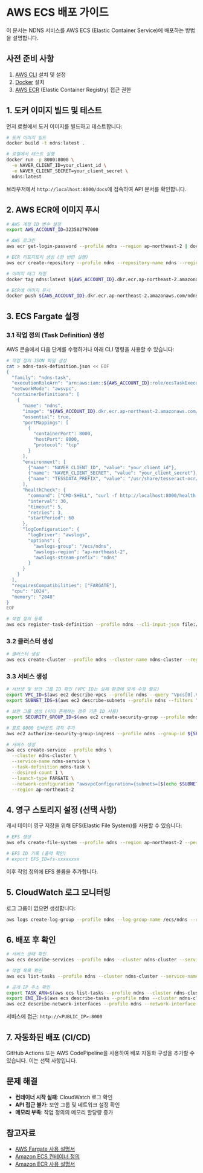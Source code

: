 # AWS ECS 배포 가이드

이 문서는 NDNS 서비스를 AWS ECS (Elastic Container Service)에 배포하는 방법을 설명합니다.

## 사전 준비 사항

1. [AWS CLI](https://aws.amazon.com/cli/) 설치 및 설정
2. [Docker](https://www.docker.com/get-started) 설치
3. [AWS ECR](https://aws.amazon.com/ecr/) (Elastic Container Registry) 접근 권한

## 1. 도커 이미지 빌드 및 테스트

먼저 로컬에서 도커 이미지를 빌드하고 테스트합니다:

```bash
# 도커 이미지 빌드
docker build -t ndns:latest .

# 로컬에서 테스트 실행
docker run -p 8000:8000 \
  -e NAVER_CLIENT_ID=your_client_id \
  -e NAVER_CLIENT_SECRET=your_client_secret \
  ndns:latest
```

브라우저에서 `http://localhost:8000/docs`에 접속하여 API 문서를 확인합니다.

## 2. AWS ECR에 이미지 푸시

```bash
# AWS 계정 ID 변수 설정
export AWS_ACCOUNT_ID=323502797000

# AWS 로그인
aws ecr get-login-password --profile ndns --region ap-northeast-2 | docker login --username AWS --password-stdin ${AWS_ACCOUNT_ID}.dkr.ecr.ap-northeast-2.amazonaws.com

# ECR 리포지토리 생성 (한 번만 실행)
aws ecr create-repository --profile ndns --repository-name ndns --region ap-northeast-2

# 이미지 태그 지정
docker tag ndns:latest ${AWS_ACCOUNT_ID}.dkr.ecr.ap-northeast-2.amazonaws.com/ndns:latest

# ECR에 이미지 푸시
docker push ${AWS_ACCOUNT_ID}.dkr.ecr.ap-northeast-2.amazonaws.com/ndns:latest
```

## 3. ECS Fargate 설정

### 3.1 작업 정의 (Task Definition) 생성

AWS 콘솔에서 다음 단계를 수행하거나 아래 CLI 명령을 사용할 수 있습니다:

```bash
# 작업 정의 JSON 파일 생성
cat > ndns-task-definition.json << EOF
{
  "family": "ndns-task",
  "executionRoleArn": "arn:aws:iam::${AWS_ACCOUNT_ID}:role/ecsTaskExecutionRole",
  "networkMode": "awsvpc",
  "containerDefinitions": [
    {
      "name": "ndns",
      "image": "${AWS_ACCOUNT_ID}.dkr.ecr.ap-northeast-2.amazonaws.com/ndns:latest",
      "essential": true,
      "portMappings": [
        {
          "containerPort": 8000,
          "hostPort": 8000,
          "protocol": "tcp"
        }
      ],
      "environment": [
        {"name": "NAVER_CLIENT_ID", "value": "your_client_id"},
        {"name": "NAVER_CLIENT_SECRET", "value": "your_client_secret"},
        {"name": "TESSDATA_PREFIX", "value": "/usr/share/tesseract-ocr/4.00/tessdata/"}
      ],
      "healthCheck": {
        "command": ["CMD-SHELL", "curl -f http://localhost:8000/health || exit 1"],
        "interval": 30,
        "timeout": 5,
        "retries": 3,
        "startPeriod": 60
      },
      "logConfiguration": {
        "logDriver": "awslogs",
        "options": {
          "awslogs-group": "/ecs/ndns",
          "awslogs-region": "ap-northeast-2",
          "awslogs-stream-prefix": "ndns"
        }
      }
    }
  ],
  "requiresCompatibilities": ["FARGATE"],
  "cpu": "1024",
  "memory": "2048"
}
EOF

# 작업 정의 등록
aws ecs register-task-definition --profile ndns --cli-input-json file://ndns-task-definition.json --region ap-northeast-2
```

### 3.2 클러스터 생성

```bash
# 클러스터 생성
aws ecs create-cluster --profile ndns --cluster-name ndns-cluster --region ap-northeast-2
```

### 3.3 서비스 생성

```bash
# 서브넷 및 보안 그룹 ID 확인 (VPC ID는 실제 환경에 맞게 수정 필요)
export VPC_ID=$(aws ec2 describe-vpcs --profile ndns --query "Vpcs[0].VpcId" --output text --region ap-northeast-2)
export SUBNET_IDS=$(aws ec2 describe-subnets --profile ndns --filters "Name=vpc-id,Values=${VPC_ID}" --query "Subnets[*].SubnetId" --output text --region ap-northeast-2 | tr '\t' ',')

# 보안 그룹 생성 (이미 존재하는 경우 기존 ID 사용)
export SECURITY_GROUP_ID=$(aws ec2 create-security-group --profile ndns --group-name ndns-sg --description "Security group for NDNS" --vpc-id ${VPC_ID} --region ap-northeast-2 --output text)

# 포트 8000 인바운드 규칙 추가
aws ec2 authorize-security-group-ingress --profile ndns --group-id ${SECURITY_GROUP_ID} --protocol tcp --port 8000 --cidr 0.0.0.0/0 --region ap-northeast-2

# 서비스 생성
aws ecs create-service --profile ndns \
  --cluster ndns-cluster \
  --service-name ndns-service \
  --task-definition ndns-task \
  --desired-count 1 \
  --launch-type FARGATE \
  --network-configuration "awsvpcConfiguration={subnets=[$(echo $SUBNET_IDS | tr ',' ' ')],securityGroups=[${SECURITY_GROUP_ID}],assignPublicIp=ENABLED}" \
  --region ap-northeast-2
```

## 4. 영구 스토리지 설정 (선택 사항)

캐시 데이터 영구 저장을 위해 EFS(Elastic File System)를 사용할 수 있습니다:

```bash
# EFS 생성
aws efs create-file-system --profile ndns --region ap-northeast-2 --performance-mode generalPurpose --throughput-mode bursting

# EFS ID 기록 (출력 확인)
# export EFS_ID=fs-xxxxxxxx
```

이후 작업 정의에 EFS 볼륨을 추가합니다.

## 5. CloudWatch 로그 모니터링

로그 그룹이 없으면 생성합니다:

```bash
aws logs create-log-group --profile ndns --log-group-name /ecs/ndns --region ap-northeast-2
```

## 6. 배포 후 확인

```bash
# 서비스 상태 확인
aws ecs describe-services --profile ndns --cluster ndns-cluster --services ndns-service --region ap-northeast-2

# 작업 목록 확인
aws ecs list-tasks --profile ndns --cluster ndns-cluster --service-name ndns-service --region ap-northeast-2

# 공개 IP 주소 확인
export TASK_ARN=$(aws ecs list-tasks --profile ndns --cluster ndns-cluster --service-name ndns-service --query taskArns[0] --output text --region ap-northeast-2)
export ENI_ID=$(aws ecs describe-tasks --profile ndns --cluster ndns-cluster --tasks ${TASK_ARN} --query 'tasks[0].attachments[0].details[?name==`networkInterfaceId`].value' --output text --region ap-northeast-2)
aws ec2 describe-network-interfaces --profile ndns --network-interface-ids ${ENI_ID} --query 'NetworkInterfaces[0].Association.PublicIp' --output text --region ap-northeast-2
```

서비스에 접근: `http://<PUBLIC_IP>:8000`

## 7. 자동화된 배포 (CI/CD)

GitHub Actions 또는 AWS CodePipeline을 사용하여 배포 자동화 구성을 추가할 수 있습니다. 이는 선택 사항입니다.

## 문제 해결

- **컨테이너 시작 실패**: CloudWatch 로그 확인
- **API 접근 불가**: 보안 그룹 및 네트워크 설정 확인
- **메모리 부족**: 작업 정의의 메모리 할당량 증가

## 참고자료

- [AWS Fargate 사용 설명서](https://docs.aws.amazon.com/AmazonECS/latest/developerguide/AWS_Fargate.html)
- [Amazon ECS 컨테이너 정의](https://docs.aws.amazon.com/AmazonECS/latest/developerguide/task_definition_parameters.html)
- [Amazon ECR 사용 설명서](https://docs.aws.amazon.com/AmazonECR/latest/userguide/what-is-ecr.html)
